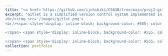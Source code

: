```yaml
---
title: "<a href='https://github.com/ijnhibiki/CS61B/tree/main/proj2-gitlet' target='_blank'>Gitlet</a>"
excerpt: "Gitlet is a simplified version control system implemented in Java. It mimics basic Git functionalities, allowing users to track changes, create commits, handle branches, and manage a staging area.
<br/><img src='/images/gitlet.png'>
<br/><span style='display: inline-block; background-color: #555; color: white; padding: 2px 8px; margin-top: 10px; margin-right: 5px; font-size: 0.85em; border-radius: 5px;'>CS61B Project

</span> <span style='display: inline-block; background-color: #555; color: white; padding: 2px 8px; margin-top: 10px; margin-right: 5px; font-size: 0.85em; border-radius: 5px;'>Java

</span> <span style='display: inline-block; background-color: #555; color: white; padding: 2px 8px; margin-top: 10px; margin-right: 5px; font-size: 0.85em; border-radius: 5px;'>Version Control</span>"
collection: portfolio
---
```


